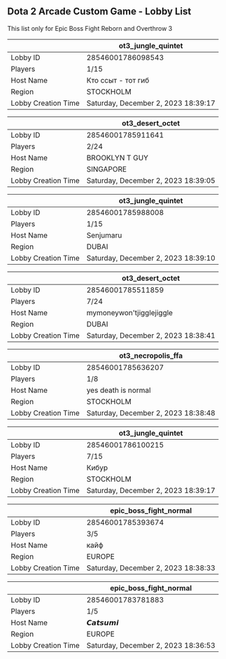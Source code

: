 ## Dota 2 Arcade Custom Game - Lobby List

This list only for Epic Boss Fight Reborn and Overthrow 3

|  | ot3_jungle_quintet |
| ------ | ------ |
| Lobby ID | 28546001786098543 |
| Players | 1/15 |
| Host Name | Кто ссыт - тот гиб |
| Region | STOCKHOLM |
| Lobby Creation Time | Saturday, December 2, 2023 18:39:17 |


|  | ot3_desert_octet |
| ------ | ------ |
| Lobby ID | 28546001785911641 |
| Players | 2/24 |
| Host Name | BROOKLYN T GUY |
| Region | SINGAPORE |
| Lobby Creation Time | Saturday, December 2, 2023 18:39:05 |


|  | ot3_jungle_quintet |
| ------ | ------ |
| Lobby ID | 28546001785988008 |
| Players | 1/15 |
| Host Name | Senjumaru |
| Region | DUBAI |
| Lobby Creation Time | Saturday, December 2, 2023 18:39:10 |


|  | ot3_desert_octet |
| ------ | ------ |
| Lobby ID | 28546001785511859 |
| Players | 7/24 |
| Host Name | mymoneywon'tjigglejiggle |
| Region | DUBAI |
| Lobby Creation Time | Saturday, December 2, 2023 18:38:41 |


|  | ot3_necropolis_ffa |
| ------ | ------ |
| Lobby ID | 28546001785636207 |
| Players | 1/8 |
| Host Name | yes death is normal |
| Region | STOCKHOLM |
| Lobby Creation Time | Saturday, December 2, 2023 18:38:48 |


|  | ot3_jungle_quintet |
| ------ | ------ |
| Lobby ID | 28546001786100215 |
| Players | 7/15 |
| Host Name | Кибур |
| Region | STOCKHOLM |
| Lobby Creation Time | Saturday, December 2, 2023 18:39:17 |


|  | epic_boss_fight_normal |
| ------ | ------ |
| Lobby ID | 28546001785393674 |
| Players | 3/5 |
| Host Name | кайф |
| Region | EUROPE |
| Lobby Creation Time | Saturday, December 2, 2023 18:38:33 |


|  | epic_boss_fight_normal |
| ------ | ------ |
| Lobby ID | 28546001783781883 |
| Players | 1/5 |
| Host Name | 𝘾𝙖𝙩𝙨𝙪𝙢𝙞 |
| Region | EUROPE |
| Lobby Creation Time | Saturday, December 2, 2023 18:36:53 |


